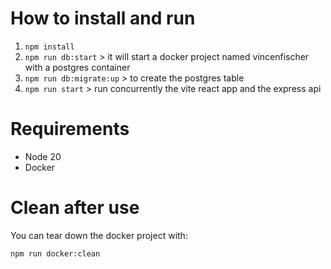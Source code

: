 # How to install and run

1. ```npm install```
2. ```npm run db:start``` > it will start a docker project named vincenfischer with a postgres container
3. ```npm run db:migrate:up``` > to create the postgres table
4. ```npm run start``` > run concurrently the vite react app and the express api

# Requirements

- Node 20
- Docker

# Clean after use

You can tear down the docker project with:
```bash
npm run docker:clean
```